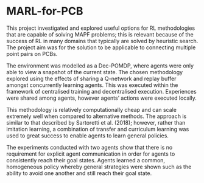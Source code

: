 # MARL-for-PCB

This project investigated and explored useful options for RL methodologies that are capable of solving MAPF problems; this is relevant because of the success of RL in many domains that typically are solved by heuristic search. The project aim was for the solution to be applicable to connecting multiple point pairs on PCBs.

The environment was modelled as a Dec-POMDP, where agents were only able to view a snapshot of the current state. The chosen methodology explored using the effects of sharing a Q-network and replay buffer amongst concurrently learning agents. This was executed within the framework of centralised training and decentralised execution. Experiences were shared among agents, however agents’ actions were executed locally.

This methodology is relatively computationally cheap and can scale extremely well when compared to alternative methods. The approach is similar to that described by Sartoretti et al. (2018); however, rather than imitation learning, a combination of transfer and curriculum learning was used to great success to enable agents to learn general policies.

The experiments conducted with two agents show that there is no requirement for explicit agent communication in order for agents to consistently reach their goal states. Agents learned a common, homogeneous policy whereby general strategies were shown such as the ability to avoid one another and still reach their goal state.
